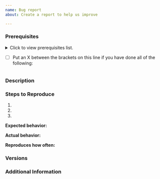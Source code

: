 ```yaml
---
name: Bug report
about: Create a report to help us improve

---
```


<!--
Have you read Atom's Code of Conduct? By filing an Issue, you are expected to comply with it, including treating everyone with respect: https://github.com/atom/atom/blob/master/CODE_OF_CONDUCT.md

Do you want to ask a question? Are you looking for support? The Atom message board is the best place for getting support: https://discuss.atom.io
-->

### Prerequisites
<details>
  <summary> Click to view prerequisites list.

- [ ] Put an X between the brackets on this line if you have done all of the following:
  </summary>

  * Reproduced the problem in Safe Mode: https://flight-manual.atom.io/hacking-atom/sections/debugging/#using-safe-mode
  * Followed all applicable steps in the debugging guide: https://flight-manual.atom.io/hacking-atom/sections/debugging/
  * Checked the FAQs on the message board for common solutions: https://discuss.atom.io/c/faq
  * Checked that your issue isn't already filed: https://github.com/issues?utf8=✓&q=is%3Aissue+user%3Aatom
</details>

### Description
<!-- Add a description of the issue you are facing. -->


### Steps to Reproduce
<!-- Fill in the numbered steps below with the information required until issue you are reporting became apparent.
You can add more steps as needed.  -->
1.
2.
3.

**Expected behavior:** <!-- What did you expect to have happened -->


**Actual behavior:** <!-- What actually happens -->


**Reproduces how often:** <!-- What percentage of the time does it reproduce? -->


### Versions
<!-- You can get this information from the copy and pasting of the output of `atom --version` and `apm --version` from the command line. Also, please include the OS and what version of the OS you're running. -->


### Additional Information
<!-- Add any additional information, configuration or data that might be necessary to reproduce the issue. -->

